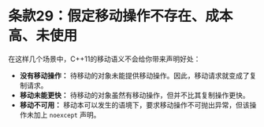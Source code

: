 # 条款29：假定移动操作不存在、成本高、未使用

在这样几个场景中，C++11的移动语义不会给你带来声明好处：

- **没有移动操作：** 待移动的对象未能提供移动操作。因此，移动请求就变成了复制请求。
- **移动未能更快：** 待移动的对象虽然有移动操作，但并不比其复制操作更快。
- **移动不可用：** 移动本可以发生的语境下，要求移动操作不可抛出异常，但该操作未加上 `noexcept` 声明。